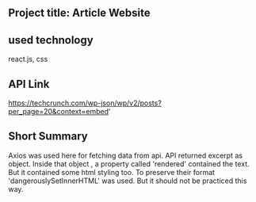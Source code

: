 ## Project title: Article Website

## used technology
react.js, css

## API Link
https://techcrunch.com/wp-json/wp/v2/posts?per_page=20&context=embed'

## Short Summary
Axios was used here for fetching data from api. API returned excerpt as object. Inside that object , a property called 'rendered' contained the text. But it contained some html styling too. To preserve their format 'dangerouslySetInnerHTML' was used. But it should not be practiced this way. 
